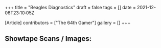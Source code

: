 +++
title = "Beagles Diagnostics"
draft = false
tags = []
date = 2021-12-06T23:10:05Z

[Article]
contributors = ["The 64th Gamer"]
gallery = []
+++
## Showtape Scans / Images: ##

